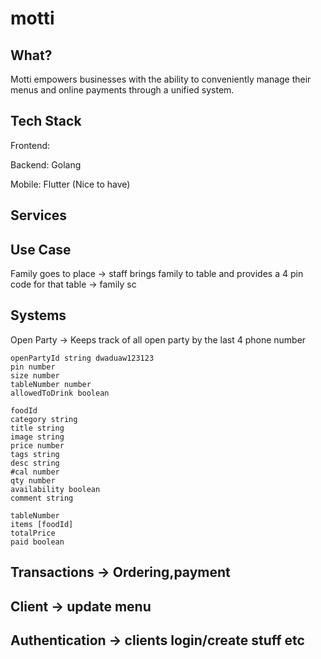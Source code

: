 # motti

## What?

Motti empowers businesses with the ability to conveniently manage their menus and online payments through a unified system.

## Tech Stack

Frontend:

Backend: Golang

Mobile: Flutter (Nice to have)

## Services

## Use Case

Family goes to place -> staff brings family to table and provides a 4 pin code for that table -> family sc

## Systems

Open Party -> Keeps track of all open party by the last 4 phone number

```OpenParty Model
openPartyId string dwaduaw123123
pin number
size number
tableNumber number
allowedToDrink boolean
```

```Menu Model
foodId
category string
title string
image string
price number
tags string
desc string
#cal number
qty number
availability boolean
comment string
```

```Order Model
tableNumber
items [foodId]
totalPrice
paid boolean
```

<!-- Services Need -->

## Transactions -> Ordering,payment

## Client -> update menu

## Authentication -> clients login/create stuff etc
